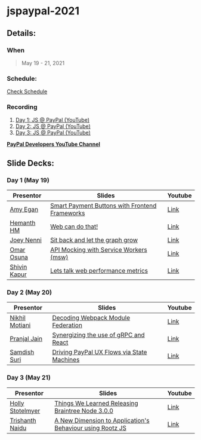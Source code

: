 # jspaypal-2021

## Details:

### When

> May 19 - 21, 2021

### Schedule:

[Check Schedule](https://quirky-ptolemy-859712.netlify.app/)

### Recording

1. [Day 1: JS @ PayPal (YouTube)](https://youtu.be/3_73S7kOW8U)
2. [Day 2: JS @ PayPal (YouTube)](https://youtu.be/tq9MfIG-VXw)
3. [Day 3: JS @ PayPal (YouTube)](https://youtu.be/llGKcQPeaxg)

[**PayPal Developers YouTube Channel**](https://www.youtube.com/channel/UCvNxReTAQudFN4RQth9r_6A)

## Slide Decks:

### Day 1 (May 19)

| **Presentor**                                  | **Slides**                                                                                                                                            | **Youtube**                                  |
| ---------------------------------------------- | ----------------------------------------------------------------------------------------------------------------------------------------------------- | -------------------------------------------- |
| [Amy Egan](https://github.com/amyegan)         | [Smart Payment Buttons with Frontend Frameworks](https://github.com/paypal/jspaypal-2021/blob/main/Day%201/AmyEgan-SmartPaymentButtons.pdf)           | [Link](https://youtu.be/3_73S7kOW8U?t=12842) |
| [Hemanth HM](https://github.com/hemanth)       | [Web can do that!](https://github.com/paypal/jspaypal-2021/blob/main/Day%201/Hemanth.HM-%20Web%20Can%20Do%20that%3F!.pdf)                             | [Link](https://youtu.be/3_73S7kOW8U?t=5865)  |
| [Joey Nenni](https://github.com/joeynenni)     | [Sit back and let the graph grow](https://github.com/paypal/jspaypal-2021/blob/main/Day%201/Joey%20Nenni%20-%20Let%20the%20graph%20grow.pdf)          | [Link](https://youtu.be/3_73S7kOW8U?t=19514) |
| [Omar Osuna](https://github.com/Osunadev)      | [API Mocking with Service Workers (msw)](https://github.com/paypal/jspaypal-2021/blob/main/Day%201/Omar%20Osuna%20-%20API%20Mocking%20with%20msw.pdf) | [Link](https://youtu.be/3_73S7kOW8U?t=13417) |
| [Shivin Kapur](https://github.com/shivinkapur) | [Lets talk web performance metrics](https://github.com/paypal/jspaypal-2021/blob/main/Day%201/Shivin%20Kapur%20-%20Web%20Performance%20Metrics.pdf)   | [Link](https://youtu.be/3_73S7kOW8U?t=20794) |

### Day 2 (May 20)

| **Presentor**                                  | **Slides**                                                                                                                                                                             | **Youtube**                                  |
| ---------------------------------------------- | -------------------------------------------------------------------------------------------------------------------------------------------------------------------------------------- | -------------------------------------------- |
| [Nikhil Motiani](https://github.com/computnik) | [Decoding Webpack Module Federation](https://github.com/paypal/jspaypal-2021/blob/main/Day%202/Nikhil%20Motiani%20-%20Decoding%20Webpack%20Module%20Federation.pdf)                    | [Link](https://youtu.be/tq9MfIG-VXw?t=308)   |
| [Pranjal Jain](https://github.com/jainpranj)   | [Synergizing the use of gRPC and React](https://github.com/paypal/jspaypal-2021/blob/main/Day%202/Pranjal-Synergizing-the%20use-of-gRPC-and-react.pptx)                                | [Link](https://youtu.be/tq9MfIG-VXw?t=10732) |
| [Samdish Suri](https://github.com/awreccan)    | [Driving PayPal UX Flows via State Machines](https://github.com/paypal/jspaypal-2021/blob/main/Day%202/Samdish%20Suri%20-%20Driving%20PayPal%20UX%20Flows%20via%20State%20Machines.md) | [Link](https://youtu.be/tq9MfIG-VXw?t=18896) |

### Day 3 (May 21)

| **Presentor**                                        | **Slides**                                                                                                                                                                                                        | **Youtube**                                  |
| ---------------------------------------------------- | ----------------------------------------------------------------------------------------------------------------------------------------------------------------------------------------------------------------- | -------------------------------------------- |
| [Holly Stotelmyer](https://github.com/hollabaq86)    | [Things We Learned Releasing Braintree Node 3.0.0](https://github.com/paypal/jspaypal-2021/blob/main/Day%203/HollyStotelmyer-ThingsWeLearnedUpdatingBraintreeNode.pdf)                                            | [Link](https://youtu.be/llGKcQPeaxg?t=14512) |
| [Trishanth Naidu](https://github.com/trishanthnaidu) | [A New Dimension to Application's Behaviour using Rootz JS](https://github.com/paypal/jspaypal-2021/blob/main/Day%203/Trishanth%20-%20A%20new%20dimension%20to%20application%20behaviour%20with%20Rootz%20JS.mp4) | [Link](https://youtu.be/llGKcQPeaxg?t=1789)  |
